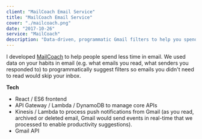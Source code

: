```yaml
---
client: "MailCoach Email Service"
title: "MailCoach Email Service"
cover: "./mailcoach.png"
date: "2017-10-26"
service: "MailCoach"
description: "Data-driven, programmatic Gmail filters to help you spend less time in email"
---
```


I developed [MailCoach](https://www.mailcoachapp.com/) to help people spend less time in email. We used data on your habits in email (e.g. what emails you read, what senders you responded to) to programmatically suggest filters so emails you didn't need to read would skip your inbox.

**Tech**

* React / ES6 frontend
* API Gateway / Lambda / DynamoDB to manage core APIs
* Kinesis / Lambda to process push notifications from Gmail (as you read, archived or deleted email, Gmail would send events in real-time that we processed to enable productivity suggestions).
* Gmail API
